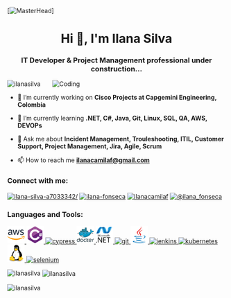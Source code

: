 [![MasterHead](https://i.pinimg.com/originals/4b/8e/58/4b8e583e3a1b04c96e8f7347e8adeeb1.png)]
<h1 align="center">Hi 👋, I'm Ilana Silva</h1>
<h3 align="center">IT Developer & Project Management professional under construction... </h3>
<img align="right" alt="Coding" width ="400" src= "https://static.vecteezy.com/system/resources/previews/007/121/731/original/trading-forex-and-stock-market-woman-at-computer-vector.jpg"


<p align="left"> <img src="https://komarev.com/ghpvc/?username=ilanasilva&label=Profile%20views&color=0e75b6&style=flat" alt="ilanasilva" /> </p>

- 🔭 I’m currently working on **Cisco Projects at Capgemini Engineering, Colombia**

- 🌱 I’m currently learning **.NET, C#, Java, Git, Linux, SQL, QA, AWS, DEVOPs**

- 💬 Ask me about **Incident Management, Trouleshooting, ITIL, Customer Support, Project Management, Jira, Agile, Scrum**

- 📫 How to reach me **ilanacamilaf@gmail.com**

<h3 align="left">Connect with me:</h3>
<p align="left">
<a href="https://linkedin.com/in/ilana-silva-a7033342/" target="blank"><img align="center" src="https://raw.githubusercontent.com/rahuldkjain/github-profile-readme-generator/master/src/images/icons/Social/linked-in-alt.svg" alt="ilana-silva-a7033342/" height="30" width="40" /></a>
<a href="https://stackoverflow.com/users/ilana-fonseca" target="blank"><img align="center" src="https://raw.githubusercontent.com/rahuldkjain/github-profile-readme-generator/master/src/images/icons/Social/stack-overflow.svg" alt="ilana-fonseca" height="30" width="40" /></a>
<a href="https://instagram.com/ilanacamilaf" target="blank"><img align="center" src="https://raw.githubusercontent.com/rahuldkjain/github-profile-readme-generator/master/src/images/icons/Social/instagram.svg" alt="ilanacamilaf" height="30" width="40" /></a>
<a href="https://www.youtube.com/c/@ilana_fonseca" target="blank"><img align="center" src="https://raw.githubusercontent.com/rahuldkjain/github-profile-readme-generator/master/src/images/icons/Social/youtube.svg" alt="@ilana_fonseca" height="30" width="40" /></a>
</p>

<h3 align="left">Languages and Tools:</h3>
<p align="left"> <a href="https://aws.amazon.com" target="_blank" rel="noreferrer"> <img src="https://raw.githubusercontent.com/devicons/devicon/master/icons/amazonwebservices/amazonwebservices-original-wordmark.svg" alt="aws" width="40" height="40"/> </a> <a href="https://www.w3schools.com/cs/" target="_blank" rel="noreferrer"> <img src="https://raw.githubusercontent.com/devicons/devicon/master/icons/csharp/csharp-original.svg" alt="csharp" width="40" height="40"/> </a> <a href="https://www.cypress.io" target="_blank" rel="noreferrer"> <img src="https://raw.githubusercontent.com/simple-icons/simple-icons/6e46ec1fc23b60c8fd0d2f2ff46db82e16dbd75f/icons/cypress.svg" alt="cypress" width="40" height="40"/> </a> <a href="https://www.docker.com/" target="_blank" rel="noreferrer"> <img src="https://raw.githubusercontent.com/devicons/devicon/master/icons/docker/docker-original-wordmark.svg" alt="docker" width="40" height="40"/> </a> <a href="https://dotnet.microsoft.com/" target="_blank" rel="noreferrer"> <img src="https://raw.githubusercontent.com/devicons/devicon/master/icons/dot-net/dot-net-original-wordmark.svg" alt="dotnet" width="40" height="40"/> </a> <a href="https://git-scm.com/" target="_blank" rel="noreferrer"> <img src="https://www.vectorlogo.zone/logos/git-scm/git-scm-icon.svg" alt="git" width="40" height="40"/> </a> <a href="https://www.java.com" target="_blank" rel="noreferrer"> <img src="https://raw.githubusercontent.com/devicons/devicon/master/icons/java/java-original.svg" alt="java" width="40" height="40"/> </a> <a href="https://www.jenkins.io" target="_blank" rel="noreferrer"> <img src="https://www.vectorlogo.zone/logos/jenkins/jenkins-icon.svg" alt="jenkins" width="40" height="40"/> </a> <a href="https://kubernetes.io" target="_blank" rel="noreferrer"> <img src="https://www.vectorlogo.zone/logos/kubernetes/kubernetes-icon.svg" alt="kubernetes" width="40" height="40"/> </a> <a href="https://www.linux.org/" target="_blank" rel="noreferrer"> <img src="https://raw.githubusercontent.com/devicons/devicon/master/icons/linux/linux-original.svg" alt="linux" width="40" height="40"/> </a> <a href="https://www.selenium.dev" target="_blank" rel="noreferrer"> <img src="https://raw.githubusercontent.com/detain/svg-logos/780f25886640cef088af994181646db2f6b1a3f8/svg/selenium-logo.svg" alt="selenium" width="40" height="40"/> </a> </p>

<p><img align="left" src="https://github-readme-stats.vercel.app/api/top-langs?username=ilanasilva&show_icons=true&locale=en&layout=compact" alt="ilanasilva" /></p>

<p>&nbsp;<img align="center" src="https://github-readme-stats.vercel.app/api?username=ilanasilva&show_icons=true&locale=en" alt="ilanasilva" /></p>

<p><img align="center" src="https://github-readme-streak-stats.herokuapp.com/?user=ilanasilva&" alt="ilanasilva" /></p>
